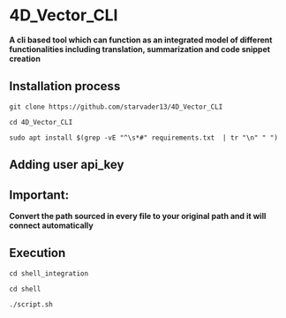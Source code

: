 # 4D_Vector_CLI

**A cli based tool which can function as an integrated model of different functionalities including translation, summarization and code snippet creation**


## Installation process
```
git clone https://github.com/starvader13/4D_Vector_CLI
```
```
cd 4D_Vector_CLI
```
```
sudo apt install $(grep -vE "^\s*#" requirements.txt  | tr "\n" " ")
```

## Adding user api_key



## Important:

**Convert the path sourced in every file to your original path and it will connect automatically**

## Execution

```
cd shell_integration
```
```
cd shell
```
```
./script.sh
```
